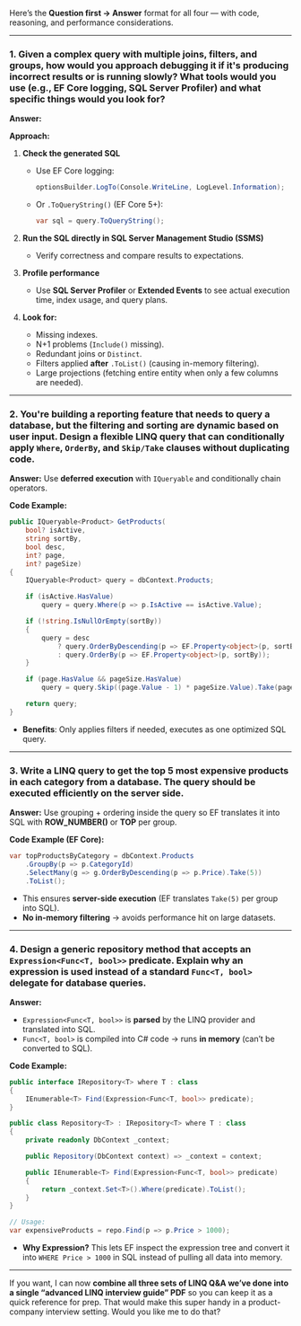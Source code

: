 Here’s the **Question first → Answer** format for all four — with code, reasoning, and performance considerations.

---

### **1. Given a complex query with multiple joins, filters, and groups, how would you approach debugging it if it's producing incorrect results or is running slowly? What tools would you use (e.g., EF Core logging, SQL Server Profiler) and what specific things would you look for?**

**Answer:**

**Approach:**

1. **Check the generated SQL**

   * Use EF Core logging:

     ```csharp
     optionsBuilder.LogTo(Console.WriteLine, LogLevel.Information);
     ```
   * Or `.ToQueryString()` (EF Core 5+):

     ```csharp
     var sql = query.ToQueryString();
     ```
2. **Run the SQL directly in SQL Server Management Studio (SSMS)**

   * Verify correctness and compare results to expectations.
3. **Profile performance**

   * Use **SQL Server Profiler** or **Extended Events** to see actual execution time, index usage, and query plans.
4. **Look for:**

   * Missing indexes.
   * N+1 problems (`Include()` missing).
   * Redundant joins or `Distinct`.
   * Filters applied **after** `.ToList()` (causing in-memory filtering).
   * Large projections (fetching entire entity when only a few columns are needed).

---

### **2. You're building a reporting feature that needs to query a database, but the filtering and sorting are dynamic based on user input. Design a flexible LINQ query that can conditionally apply `Where`, `OrderBy`, and `Skip/Take` clauses without duplicating code.**

**Answer:**
Use **deferred execution** with `IQueryable` and conditionally chain operators.

**Code Example:**

```csharp
public IQueryable<Product> GetProducts(
    bool? isActive, 
    string sortBy, 
    bool desc, 
    int? page, 
    int? pageSize)
{
    IQueryable<Product> query = dbContext.Products;

    if (isActive.HasValue)
        query = query.Where(p => p.IsActive == isActive.Value);

    if (!string.IsNullOrEmpty(sortBy))
    {
        query = desc
            ? query.OrderByDescending(p => EF.Property<object>(p, sortBy))
            : query.OrderBy(p => EF.Property<object>(p, sortBy));
    }

    if (page.HasValue && pageSize.HasValue)
        query = query.Skip((page.Value - 1) * pageSize.Value).Take(pageSize.Value);

    return query;
}
```

* **Benefits**: Only applies filters if needed, executes as one optimized SQL query.

---

### **3. Write a LINQ query to get the top 5 most expensive products in each category from a database. The query should be executed efficiently on the server side.**

**Answer:**
Use grouping + ordering inside the query so EF translates it into SQL with **ROW\_NUMBER()** or **TOP** per group.

**Code Example (EF Core):**

```csharp
var topProductsByCategory = dbContext.Products
    .GroupBy(p => p.CategoryId)
    .SelectMany(g => g.OrderByDescending(p => p.Price).Take(5))
    .ToList();
```

* This ensures **server-side execution** (EF translates `Take(5)` per group into SQL).
* **No in-memory filtering** → avoids performance hit on large datasets.

---

### **4. Design a generic repository method that accepts an `Expression<Func<T, bool>>` predicate. Explain why an expression is used instead of a standard `Func<T, bool>` delegate for database queries.**

**Answer:**

* `Expression<Func<T, bool>>` is **parsed** by the LINQ provider and translated into SQL.
* `Func<T, bool>` is compiled into C# code → runs **in memory** (can’t be converted to SQL).

**Code Example:**

```csharp
public interface IRepository<T> where T : class
{
    IEnumerable<T> Find(Expression<Func<T, bool>> predicate);
}

public class Repository<T> : IRepository<T> where T : class
{
    private readonly DbContext _context;

    public Repository(DbContext context) => _context = context;

    public IEnumerable<T> Find(Expression<Func<T, bool>> predicate)
    {
        return _context.Set<T>().Where(predicate).ToList();
    }
}

// Usage:
var expensiveProducts = repo.Find(p => p.Price > 1000);
```

* **Why Expression?**
  This lets EF inspect the expression tree and convert it into `WHERE Price > 1000` in SQL instead of pulling all data into memory.

---

If you want, I can now **combine all three sets of LINQ Q\&A we’ve done into a single “advanced LINQ interview guide” PDF** so you can keep it as a quick reference for prep. That would make this super handy in a product-company interview setting. Would you like me to do that?
